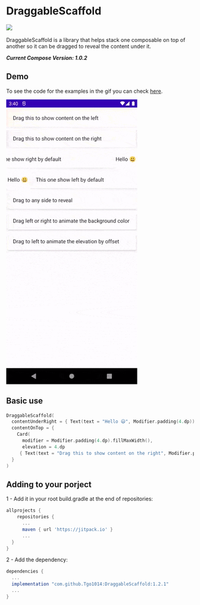 # DraggableScaffold

[![](https://jitpack.io/v/Tgo1014/DraggableScaffold.svg)](https://jitpack.io/#Tgo1014/DraggableScaffold)

DraggableScaffold is a library that helps stack one composable on top of another so it can be dragged to reveal the content under it.

***Current Compose Version: 1.0.2***

## Demo

To see the code for the examples in the gif you can check [here](https://github.com/Tgo1014/DraggableScaffold/blob/f1b7bd1a68e5c1b56f6cbf04afdd23cd9147fdcb/app/src/main/java/tgo1014/draggablescaffold/MainActivity.kt#L42).

![](https://github.com/Tgo1014/DraggableScaffold/raw/main/sources/demo.gif)

## Basic use

```kotlin
DraggableScaffold(
  contentUnderRight = { Text(text = "Hello 😃", Modifier.padding(4.dp)) },
  contentOnTop = {
    Card(
      modifier = Modifier.padding(4.dp).fillMaxWidth(),
      elevation = 4.dp
     { Text(text = "Drag this to show content on the right", Modifier.padding(16.dp)) }
  }
)
```

## Adding to your porject

1 - Add it in your root build.gradle at the end of repositories:
```gradle
allprojects {
    repositories {
      ...
      maven { url 'https://jitpack.io' }
      ...
  }
}
```

2 - Add the dependency:
```gradle
dependencies {
  ...
  implementation "com.github.Tgo1014:DraggableScaffold:1.2.1"
  ...
}
```
